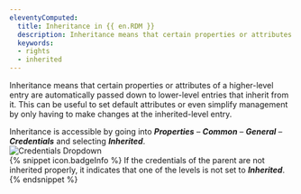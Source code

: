 ```yaml
---
eleventyComputed:
  title: Inheritance in {{ en.RDM }}
  description: Inheritance means that certain properties or attributes of a higher-level entry are automatically passed down to lower-level entries that inherit from it.
  keywords: 
  - rights
  - inherited
---
```

Inheritance means that certain properties or attributes of a higher-level entry are automatically passed down to lower-level entries that inherit from it. This can be useful to set default attributes or even simplify management by only having to make changes at the inherited-level entry.  

Inheritance is accessible by going into ***Properties*** – ***Common*** – ***General*** – ***Credentials*** and selecting ***Inherited***.  
![Credentials Dropdown](https://webdevolutions.azureedge.net/docs/en/kb/KB0044.png)  
{% snippet icon.badgeInfo %}
If the credentials of the parent are not inherited properly, it indicates that one of the levels is not set to ***Inherited***.
{% endsnippet %}